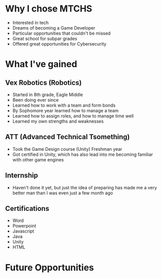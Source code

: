 # Why I chose MTCHS
- Interested in tech
- Dreams of becoming a Game Developer
- Particular opportunities that couldn't be missed
- Great school for subpar grades
- Offered great opportunities for Cybersecurity
# What I've gained
## Vex Robotics (Robotics)
- Started in 8th grade, Eagle Middle
- Been doing ever since
- Learned how to work with a team and form bonds
- By Sophomore year learned how to manage a team
- Learned how to assign roles, and how to manage time well
- Learned my own strengths and weaknesses
## ATT (Advanced Technical Tsomething)
- Took the Game Design course (Unity) Freshman year
- Got certified in Unity, which has also lead into me becoming familiar with other game engines
## Internship
- Haven't done it yet, but just the idea of preparing has made me a very better man than I was even just a few month ago
## Certifications
- Word
- Powerpoint
- Javascript
- Java
- Unity
- HTML
# Future Opportunities
## 